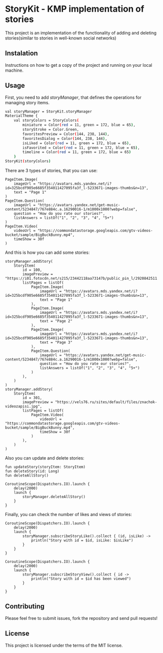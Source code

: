# StoryKit - KMP implementation of stories

This project is an implementation of the functionality of adding and deleting stories(similar to stories in well-known social networks)

## Instalation

Instructions on how to get a copy of the project and running on your local machine.

## Usage

First, you need to add _storyManager_, that defines the operations for managing story items.

```bash
val storyManager = StoryKit.storyManager
MaterialTheme {
    val storyColors = StoryColors(
        miniature = Color(red = 11, green = 172, blue = 65),
        storyStroke = Color.Green,
        favoritesPreview = Color(144, 238, 144),
        favoritesDialog = Color(144, 238, 144),
        isLiked = Color(red = 11, green = 172, blue = 65),
        isFavorited = Color(red = 11, green = 172, blue = 65),
        timeline = Color(red = 11, green = 172, blue = 65)
    )
StoryKit(storyColors)
```
There are 3 types of stories, that you can use:
```
PageItem.Image(
    imageUrl = "https://avatars.mds.yandex.net/i?id=325bcdf905e6685f354011427095fa3f_l-5233671-images-thumbs&n=13",
    text = "Page 1"
)
PageItem.Question(
    imageUrl = "https://avatars.yandex.net/get-music-content/5234847/767e884c.a.16290016-1/m1000x1000?webp=false",
    question = "How do you rate our stories?",
    listAnswers = listOf("1", "2", "3", "4", "5+")
)
PageItem.Video(
    videoUrl = "https://commondatastorage.googleapis.com/gtv-videos-bucket/sample/BigBuckBunny.mp4",
    timeShow = 30f
)
```
And this is how you can add some stories:
```
storyManager.addStory(
    StoryItem(
        id = 100,
        imagePreview = "https://i01.fotocdn.net/s215/23442118aa73147b/public_pin_l/2920842511.jpg",
        listPages = listOf(
            PageItem.Image(
                imageUrl = "https://avatars.mds.yandex.net/i?id=325bcdf905e6685f354011427095fa3f_l-5233671-images-thumbs&n=13",
                text = "Page 1"
            ),
            PageItem.Image(
                imageUrl = "https://avatars.mds.yandex.net/i?id=325bcdf905e6685f354011427095fa3f_l-5233671-images-thumbs&n=13",
                text = "Page 2"
            ),
            PageItem.Image(
                imageUrl = "https://avatars.mds.yandex.net/i?id=325bcdf905e6685f354011427095fa3f_l-5233671-images-thumbs&n=13",
                text = "Page 3"
            ),
            PageItem.Question(
                imageUrl = "https://avatars.yandex.net/get-music-content/5234847/767e884c.a.16290016-1/m1000x1000?webp=false",
                question = "How do you rate our stories?",
                listAnswers = listOf("1", "2", "3", "4", "5+")
            )
        ),
    )
)
storyManager.addStory(
    StoryItem(
        id = 301,
        imagePreview = "https://vels76.ru/sites/default/files/znachok-videozapisi.jpg",
        listPages = listOf(
            PageItem.Video(
                videoUrl = "https://commondatastorage.googleapis.com/gtv-videos-bucket/sample/BigBuckBunny.mp4",
                timeShow = 30f
            )
        ),
    )
)
```
Also you can update and delete stories:
```
fun updateStory(storyItem: StoryItem)
fun deleteStory(id: Long)
fun deleteAllStory()

CoroutineScope(Dispatchers.IO).launch {
    delay(2000)
    launch {
        storyManager.deleteAllStory()
    }
}

```
Finally, you can check the number of likes and views of stories:
```
CoroutineScope(Dispatchers.IO).launch {
    delay(2000)
    launch {
        storyManager.subscribeStoryLike().collect { (id, isLike) ->
            println("Story with id = $id, isLike: $isLike")
        }
    }
}

CoroutineScope(Dispatchers.IO).launch {
    delay(2000)
    launch {
        storyManager.subscribeStoryView().collect { id ->
            println("Story with id = $id has been viewed")
        }
    }
}

```


## Contributing

Please feel free to submit issues, fork the repository and send pull requests!

## License
This project is licensed under the terms of the MIT license.
